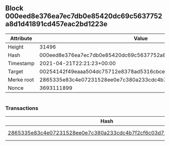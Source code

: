 ## Block 000eed8e376ea7ec7db0e85420dc69c5637752a8d1d41891cd457eac2bd1223e

Attribute | Value
--- | ---
Height | 31496
Hash | 000eed8e376ea7ec7db0e85420dc69c5637752a8d1d41891cd457eac2bd1223e
Timestamp | 2021-04-21T22:21:23+00:00
Target | 00254142f49eaaa504dc75712e8378ad5316cbcead634704b3734b6271167cc4
Merke root | 2865335e83c4e07231528ee0e7c380a233cdc4b7f2cf6c03d722cf223f4aa730
Nonce | 3693111899

```

```

### Transactions

Hash | Amount
--- | ---
[2865335e83c4e07231528ee0e7c380a233cdc4b7f2cf6c03d722cf223f4aa730](2865335e83c4e07231528ee0e7c380a233cdc4b7f2cf6c03d722cf223f4aa730.md) | 10.00000000 SKEPTI 
